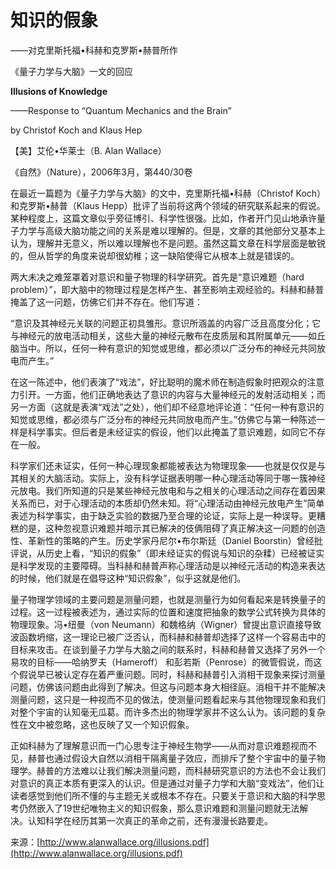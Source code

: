 # 知识的假象

——对克里斯托福•科赫和克罗斯•赫普所作

《量子力学与大脑》一文的回应

**Illusions of Knowledge**

——Response to “Quantum Mechanics and the Brain”

by Christof Koch and Klaus Hep

【美】艾伦•华莱士（B. Alan Wallace）

《自然》（Nature），2006年3月，第440/30卷

在最近一篇题为《量子力学与大脑》的文中，克里斯托福•科赫（Christof Koch）和克罗斯•赫普（Klaus Hepp）批评了当前将这两个领域的研究联系起来的假说。某种程度上，这篇文章似乎旁征博引、科学性很强。比如，作者开门见山地承许量子力学与高级大脑功能之间的关系是难以理解的。但是，文章的其他部分又基本上认为，理解并无意义，所以难以理解也不是问题。虽然这篇文章在科学层面是敏锐的，但从哲学的角度来说却很幼稚；这一缺陷使得它从根本上就是错误的。

两大未决之难笼罩着对意识和量子物理的科学研究。首先是“意识难题（hard problem）”，即大脑中的物理过程是怎样产生、甚至影响主观经验的。科赫和赫普掩盖了这一问题，仿佛它们并不存在。他们写道：

“意识及其神经元关联的问题正初具雏形。意识所涵盖的内容广泛且高度分化；它与神经元的放电活动相关，这些大量的神经元散布在皮质层和其附属单元——如丘脑当中。所以，任何一种有意识的知觉或思维，都必须以广泛分布的神经元共同放电而产生。”

在这一陈述中，他们表演了“戏法”，好比聪明的魔术师在制造假象时把观众的注意力引开。一方面，他们正确地表达了意识的内容与大量神经元的发射活动相关；而另一方面（这就是表演“戏法”之处），他们却不经意地评论道：“任何一种有意识的知觉或思维，都必须与广泛分布的神经元共同放电而产生。”仿佛它与第一种陈述一样是科学事实。但后者是未经证实的假设，他们以此掩盖了意识难题，如同它不存在一般。

科学家们还未证实，任何一种心理现象都能被表达为物理现象——也就是仅仅是与其相关的大脑活动。实际上，没有科学证据表明哪一种心理活动等同于哪一簇神经元放电。我们所知道的只是某些神经元放电和与之相关的心理活动之间存在着因果关系而已，对于心理活动的本质却仍然未知。将“心理活动由神经元放电产生”简单表述为科学事实，由于缺乏实验的数据乃至合理的论证，实际上是一种误导。更糟糕的是，这种忽视意识难题并暗示其已解决的伎俩阻碍了真正解决这一问题的创造性、革新性的策略的产生。历史学家丹尼尔•布尔斯廷（Daniel Boorstin）曾经批评说，从历史上看，“知识的假象”（即未经证实的假说与知识的杂糅）已经被证实是科学发现的主要障碍。当科赫和赫普声称心理活动是以神经元活动的构造来表达的时候，他们就是在倡导这种“知识假象”，似乎这就是他们。

量子物理学领域的主要问题是测量问题，也就是测量行为如何看起来是转换量子的过程。这一过程被表述为，通过实际的位置和速度把抽象的数学公式转换为具体的物理现象。冯•纽曼（von Neumann）和魏格纳（Wigner）曾提出意识直接导致波函数坍缩，这一理论已被广泛否认，而科赫和赫普却选择了这样一个容易击中的目标来攻击。在谈到量子力学与大脑之间的联系时，科赫和赫普又选择了另外一个易攻的目标——哈纳罗夫（Hameroff） 和彭若斯（Penrose）的微管假说，而这个假说早已被认定存在着严重问题。同时，科赫和赫普引入消相干现象来探讨测量问题，仿佛该问题由此得到了解决。但这与问题本身大相径庭。消相干并不能解决测量问题，这只是一种视而不见的做法，使测量问题看起来与其他物理现象和我们对整个宇宙的认知毫无瓜葛。而许多杰出的物理学家并不这么认为。该问题的复杂性在文中被忽略，这也反映了又一个知识假象。

正如科赫为了理解意识而一门心思专注于神经生物学——从而对意识难题视而不见，赫普也通过假设大自然以消相干隔离量子效应，而排斥了整个宇宙中的量子物理学。赫普的方法难以让我们解决测量问题，而科赫研究意识的方法也不会让我们对意识的真正本质有更深入的认识。但是通过对量子力学和大脑“变戏法”，他们让读者感觉到他们所不懂的与主题无关或根本不存在。只要关于意识和大脑的科学思考仍然嵌入了19世纪唯物主义的知识假象，那么意识难题和测量问题就无法解决。认知科学在经历其第一次真正的革命之前，还有漫漫长路要走。

来源：[http://www.alanwallace.org/illusions.pdf](http://www.alanwallace.org/illusions.pdf)

